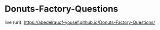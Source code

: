 # Donuts-Factory-Questions


live (url): https://abedelrauof-yousef.github.io/Donuts-Factory-Questions/